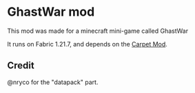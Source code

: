 # GhastWar mod

This mod was made for a minecraft mini-game called GhastWar

It runs on Fabric 1.21.7, and depends on the [Carpet Mod](https://github.com/gnembon/fabric-carpet).

## Credit

@nryco for the "datapack" part.
 